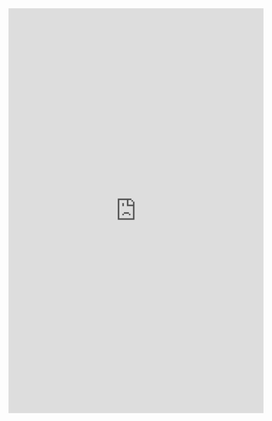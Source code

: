 <iframe class="repl" width="100%" height="800px" frameborder="0" src="https://repl.it/Nq43/2?lite=true"></iframe>
